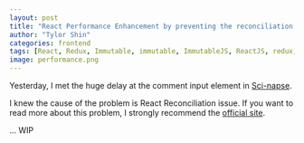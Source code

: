 ```yaml
---
layout: post
title: "React Performance Enhancement by preventing the reconciliation and re-rendering"
author: "Tylor Shin"
categories: frontend
tags: [React, Redux, Immutable, immutable, ImmutableJS, ReactJS, redux, react, reactjs]
image: performance.png
---
```


Yesterday, I met the huge delay at the comment input element in [Sci-napse](https://scinapse.io).  

I knew the cause of the problem is React Reconciliation issue. If you want to read more about this problem, I strongly recommend the [official site](https://reactjs.org/docs/optimizing-performance.html).  

... WIP
